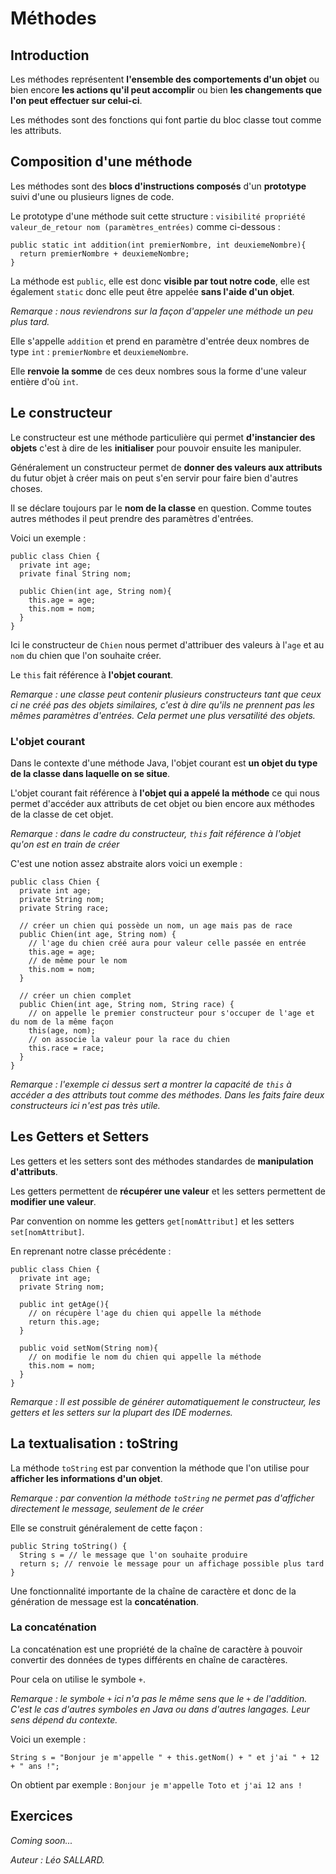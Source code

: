 # Méthodes

## Introduction

Les méthodes représentent **l'ensemble des comportements d'un objet** ou bien encore **les actions qu'il peut accomplir** ou bien **les changements que l'on peut effectuer sur celui-ci**.

Les méthodes sont des fonctions qui font partie du bloc classe tout comme les attributs.

## Composition d'une méthode

Les méthodes sont des **blocs d'instructions composés** d'un **prototype** suivi d'une ou plusieurs lignes de code.

Le prototype d'une méthode suit cette structure : `visibilité propriété valeur_de_retour nom (paramètres_entrées)` comme ci-dessous :

```
public static int addition(int premierNombre, int deuxiemeNombre){
  return premierNombre + deuxiemeNombre;
}
```

La méthode est `public`, elle est donc **visible par tout notre code**, elle est également `static` donc elle peut être appelée **sans l'aide d'un objet**.

_Remarque : nous reviendrons sur la façon d'appeler une méthode un peu plus tard._

Elle s'appelle `addition` et prend en paramètre d'entrée deux nombres de type `int` : `premierNombre` et `deuxiemeNombre`.

Elle **renvoie la somme** de ces deux nombres sous la forme d'une valeur entière d'où `int`.

## Le constructeur

Le constructeur est une méthode particulière qui permet **d'instancier des objets** c'est à dire de les **initialiser** pour pouvoir ensuite les manipuler.

Généralement un constructeur permet de **donner des valeurs aux attributs** du futur objet à créer mais on peut s'en servir pour faire bien d'autres choses.

Il se déclare toujours par le **nom de la classe** en question. Comme toutes autres méthodes il peut prendre des paramètres d'entrées.

Voici un exemple :

```
public class Chien {
  private int age;
  private final String nom;

  public Chien(int age, String nom){
    this.age = age;
    this.nom = nom;
  }
}
```

Ici le constructeur de `Chien` nous permet d'attribuer des valeurs à l'`age` et au `nom` du chien que l'on souhaite créer.

Le `this` fait référence à **l'objet courant**.

_Remarque : une classe peut contenir plusieurs constructeurs tant que ceux ci ne créé pas des objets similaires, c'est à dire qu'ils ne prennent pas les mêmes paramètres d'entrées. Cela permet une plus versatilité des objets._

### L'objet courant

Dans le contexte d'une méthode Java, l'objet courant est **un objet du type de la classe dans laquelle on se situe**.

L'objet courant fait référence à **l'objet qui a appelé la méthode** ce qui nous permet d'accéder aux attributs de cet objet ou bien encore aux méthodes de la classe de cet objet.

_Remarque : dans le cadre du constructeur, `this` fait référence à l'objet qu'on est en train de créer_

C'est une notion assez abstraite alors voici un exemple :

```
public class Chien {
  private int age;
  private String nom;
  private String race;

  // créer un chien qui possède un nom, un age mais pas de race
  public Chien(int age, String nom) {
    // l'age du chien créé aura pour valeur celle passée en entrée
    this.age = age;
    // de même pour le nom
    this.nom = nom;
  }

  // créer un chien complet
  public Chien(int age, String nom, String race) {
    // on appelle le premier constructeur pour s'occuper de l'age et du nom de la même façon
    this(age, nom);
    // on associe la valeur pour la race du chien
    this.race = race;
  }
}
```

_Remarque : l'exemple ci dessus sert a montrer la capacité de `this` à accéder a des attributs tout comme des méthodes. Dans les faits faire deux constructeurs ici n'est pas très utile._

## Les Getters et Setters

Les getters et les setters sont des méthodes standardes de **manipulation d'attributs**.

Les getters permettent de **récupérer une valeur** et les setters permettent de **modifier une valeur**.

Par convention on nomme les getters `get[nomAttribut]` et les setters `set[nomAttribut]`.

En reprenant notre classe précédente :

```
public class Chien {
  private int age;
  private String nom;

  public int getAge(){
    // on récupère l'age du chien qui appelle la méthode
    return this.age;
  }

  public void setNom(String nom){
    // on modifie le nom du chien qui appelle la méthode
    this.nom = nom;
  }
}
```

_Remarque : Il est possible de générer automatiquement le constructeur, les getters et les setters sur la plupart des IDE modernes._

## La textualisation : toString

La méthode `toString` est par convention la méthode que l'on utilise pour **afficher les informations d'un objet**.

_Remarque : par convention la méthode `toString` ne permet pas d'afficher directement le message, seulement de le créer_

Elle se construit généralement de cette façon :

```
public String toString() {
  String s = // le message que l'on souhaite produire
  return s; // renvoie le message pour un affichage possible plus tard
}
```

Une fonctionnalité importante de la chaîne de caractère et donc de la génération de message est la **concaténation**.

### La concaténation

La concaténation est une propriété de la chaîne de caractère à pouvoir convertir des données de types différents en chaîne de caractères.

Pour cela on utilise le symbole `+`.

_Remarque : le symbole `+` ici n'a pas le même sens que le `+` de l'addition. C'est le cas d'autres symboles en Java ou dans d'autres langages. Leur sens dépend du contexte._

Voici un exemple :

```
String s = "Bonjour je m'appelle " + this.getNom() + " et j'ai " + 12 + " ans !";
```

On obtient par exemple : `Bonjour je m'appelle Toto et j'ai 12 ans !`

## Exercices

_Coming soon..._

_Auteur : Léo SALLARD._
